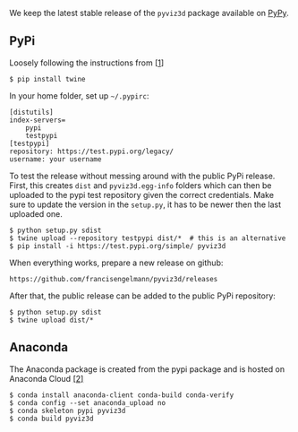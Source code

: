 We keep the latest stable release of the ```pyviz3d``` package available on [PyPy](https://packaging.python.org/tutorials/packaging-projects/).

## PyPi

Loosely following the instructions from [[1](https://medium.com/@joel.barmettler/how-to-upload-your-python-package-to-pypi-65edc5fe9c56)]

```
$ pip install twine
```

In your home folder, set up `~/.pypirc`:

```
[distutils]
index-servers=
    pypi
    testpypi
[testpypi]
repository: https://test.pypi.org/legacy/
username: your username
```

To test the release without messing around with the public PyPi release.
First, this creates `dist` and `pyviz3d.egg-info` folders which can then be uploaded to the pypi test repository given the correct credentials.
Make sure to update the version in the `setup.py`, it has to be newer then the last uploaded one.
```
$ python setup.py sdist
$ twine upload --repository testpypi dist/*  # this is an alternative
$ pip install -i https://test.pypi.org/simple/ pyviz3d
```

When everything works, prepare a new release on github:
```
https://github.com/francisengelmann/pyviz3d/releases
```

After that, the public release can be added to the public PyPi repository:
```
$ python setup.py sdist
$ twine upload dist/*
```

## Anaconda
The Anaconda package is created from the pypi package
and is hosted on Anaconda Cloud
[[2]]( https://docs.anaconda.com/anaconda-cloud/user-guide/tasks/work-with-packages/)
```
$ conda install anaconda-client conda-build conda-verify
$ conda config --set anaconda_upload no
$ conda skeleton pypi pyviz3d
$ conda build pyviz3d
```